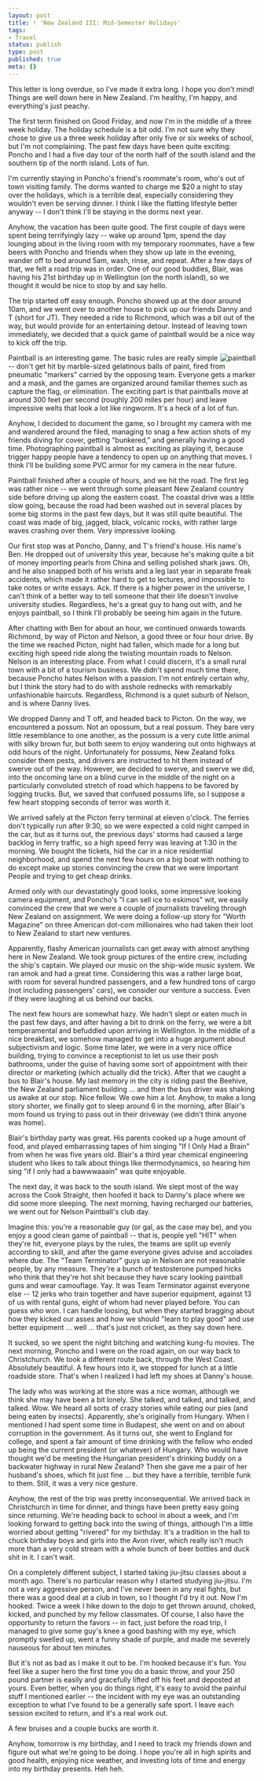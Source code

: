 ```yaml
---
layout: post
title: ! 'New Zealand III: Mid-Semester Holidays'
tags:
- Travel
status: publish
type: post
published: true
meta: {}
---
```

<p class="entry-body">This letter is long overdue, so I've made it extra long.  I hope you don't  mind!  Things are well down here in New Zealand.  I'm healthy, I'm happy,  and everything's just peachy.</p>
The first term finished on Good Friday, and now I'm in the middle of a three  week holiday.  The holiday schedule is a bit odd.  I'm not sure why they  chose to give us a three week holiday after only five or six weeks of  school, but I'm not complaining.  The past few days have been quite  exciting:  Poncho and I had a five day tour of the north half of the south  island and the southern tip of the north island.  Lots of fun.

I'm currently staying in Poncho's friend's roommate's room, who's out of  town visiting family.  The dorms wanted to charge me $20 a night to stay  over the holidays, which is a terrible deal, especially considering they  wouldn't even be serving dinner.  I think I like the flatting lifestyle  better anyway -- I don't think I'll be staying in the dorms next year.

Anyhow, the vacation has been quite good.  The first couple of days were  spent being terrifyingly lazy -- wake up around 1pm, spend the day lounging  about in the living room with my temporary roommates, have a few beers with  Poncho and friends when they show up late in the evening, wander off to bed  around 5am, wash, rinse, and repeat.  After a few days of that, we felt a  road trip was in order.  One of our good buddies, Blair, was having his 21st  birthday up in Wellington (on the north island), so we thought it would be  nice to stop by and say hello.

The trip started off easy enough.  Poncho showed up at the door around 10am,  and we went over to another house to pick up our friends Danny and T (short  for JT).  They needed a ride to Richmond, which was a bit out of the way,  but would provide for an entertaining detour.  Instead of leaving town  immediately, we decided that a quick game of paintball would be a nice way  to kick off the trip.

<a href="http://web.archive.org/web/20030308131338/http://www.peat.org/images/big-paintball.jpg"><img src="http://web.archive.org/web/20030308131338/http://www.peat.org/images/paintball.jpg" alt="paintball" align="right" border="0" /></a> Paintball is an interesting game.  The basic rules are really simple --  don't get hit by marble-sized gelatinous balls of paint, fired from  pneumatic "markers" carried by the opposing team.  Everyone gets a marker  and a mask, and the games are organized around familiar themes such as  capture the flag, or elimination.  The exciting part is that paintballs move  at around 300 feet per second (roughly 200 miles per hour) and leave  impressive welts that look a lot like ringworm.  It's a heck of a lot of  fun.

Anyhow, I decided to document the game, so I brought my camera with me and  wandered around the filed, managing to snag a few action shots of my friends  diving for cover, getting "bunkered," and generally having a good time.   Photographing paintball is almost as exciting as playing it, because trigger  happy people have a tendency to open up on anything that moves.  I think  I'll be building some PVC armor for my camera in the near future.

Paintball finished after a couple of hours, and we hit the road.  The first  leg was rather nice -- we went through some pleasant New Zealand country  side before driving up along the eastern coast.  The coastal drive was a  little slow going, because the road had been washed out in several places by  some big storms in the past few days, but it was still quite beautiful.  The  coast was made of big, jagged, black, volcanic rocks, with rather large  waves crashing over them.  Very impressive looking.

Our first stop was at Poncho, Danny, and T's friend's house.  His name's  Ben.  He dropped out of university this year, because he's making quite a  bit of money importing pearls from China and selling polished shark jaws.   Oh, and he also snapped both of his wrists and a leg last year in separate  freak accidents, which made it rather hard to get to lectures, and  impossible to take notes or write essays.  Ack.  If there is a higher power  in the universe, I can't think of a better way to tell someone that their  life doesn't involve university studies.  Regardless, he's a great guy to  hang out with, and he enjoys paintball, so I think I'll probably be seeing  him again in the future.

After chatting with Ben for about an hour, we continued onwards towards  Richmond, by way of Picton and Nelson, a good three or four hour drive.  By  the time we reached Picton, night had fallen, which made for a long but  exciting high speed ride along the twisting mountain roads to Nelson.   Nelson is an interesting place.  From what I could discern, it's a small  rural town with a bit of a tourism business.  We didn't spend much time  there, because Poncho hates Nelson with a passion.  I'm not entirely certain  why, but I think the story had to do with asshole rednecks with remarkably  unfashionable haircuts.  Regardless, Richmond is a quiet suburb of Nelson,  and is where Danny lives.

We dropped Danny and T off, and headed back to Picton.  On the way, we  encountered a possum.  Not an opossum, but a real possum.  They bare very  little resemblance to one another, as the possum is a very cute little  animal with silky brown fur, but both seem to enjoy wandering out onto  highways at odd hours of the night.  Unfortunately for possums, New Zealand  folks consider them pests, and drivers are instructed to hit them instead of  swerve out of the way.  However, we decided to swerve, and swerve we did,  into the oncoming lane on a blind curve in the middle of the night on a  particularly convoluted stretch of road which happens to be favored by  logging trucks.  But, we saved that confused possums life, so I suppose a  few heart stopping seconds of terror was worth it.

We arrived safely at the Picton ferry terminal at eleven o'clock.  The  ferries don't typically run after 9:30, so we were expected a cold night  camped in the car, but as it turns out, the previous days' storms had caused  a large backlog in ferry traffic, so a high speed ferry was leaving at 1:30  in the morning.  We bought the tickets, hid the car in a nice residential  neighborhood, and spend the next few hours on a big boat with nothing to do  except make up stories convincing the crew that we were Important People and  trying to get cheap drinks.

Armed only with our devastatingly good looks, some impressive looking camera  equipment, and Poncho's "I can sell ice to eskimos" wit, we easily convinced  the crew that we were a couple of journalists traveling through New Zealand  on assignment.  We were doing a follow-up story for "Worth Magazine" on  three American dot-com millionaires who had taken their loot to New Zealand  to start new ventures.

Apparently, flashy American journalists can get away with almost anything  here in New Zealand.  We took group pictures of the entire crew, including  the ship's captain.  We played our music on the ship-wide music system.  We  ran amok and had a great time.  Considering this was a rather large boat,  with room for several hundred passengers, and a few hundred tons of cargo  (not including passengers' cars), we consider our venture a success.  Even  if they were laughing at us behind our backs.

The next few hours are somewhat hazy.  We hadn't slept or eaten much in the  past few days, and after having a bit to drink on the ferry, we were a bit  temperamental and befuddled upon arriving in Wellington.  In the middle of a  nice breakfast, we somehow managed to get into a huge argument about  subjectivism and logic.  Some time later, we were in a very nice office  building, trying to convince a receptionist to let us use their posh  bathrooms, under the guise of having some sort of appointment with their  director or marketing (which actually did the trick).  After that we caught  a bus to Blair's house.  My last memory in the city is riding past the  Beehive, the New Zealand parliament building ... and then the bus driver was  shaking us awake at our stop.  Nice fellow.  We owe him a lot.  Anyhow, to  make a long story shorter, we finally got to sleep around 6 in the morning,  after Blair's mom found us trying to pass out in their driveway (we didn't  think anyone was home).

Blair's birthday party was great.  His parents cooked up a huge amount of  food, and played embarrassing tapes of him singing "If I Only Had a Brain"  from when he was five years old.  Blair's a third year chemical engineering  student who likes to talk about things like thermodynamics, so hearing him  sing "if I only had a bawwwaaain" was quite enjoyable.

The next day, it was back to the south island.  We slept most of the way  across the Cook Straight, then hoofed it back to Danny's place where we did  some more sleeping.  The next morning, having recharged our batteries, we  went out for Nelson Paintball's club day.

Imagine this: you're a reasonable guy (or gal, as the case may be), and you  enjoy a good clean game of paintball -- that is, people yell "HIT" when  they're hit, everyone plays by the rules, the teams are split up evenly  according to skill, and after the game everyone gives advise and accolades  where due.  The "Team Terminator" guys up in Nelson are not reasonable  people, by any measure.  They're a bunch of testosterone pumped hicks who  think that they're hot shit because they have scary looking paintball guns  and wear camouflage.  Yay.  It was Team Terminator against everyone else --  12 jerks who train together and have superior equipment, against 13 of us  with rental guns, eight of whom had never played before.  You can guess who  won.  I can handle loosing, but when they started bragging about how they  kicked our asses and how we should "learn to play good" and use better  equipment ... well ... that's just not cricket, as they say down here.

It sucked, so we spent the night bitching and watching kung-fu movies.  The  next morning, Poncho and I were on the road again, on our way back to  Christchurch.  We took a different route back, through the West Coast.   Absolutely beautiful.  A few hours into it, we stopped for lunch at a little  roadside store.  That's when I realized I had left my shoes at Danny's  house.

The lady who was working at the store was a nice woman, although we think  she may have been a bit lonely.  She talked, and talked, and talked, and  talked.  Wow.  We heard all sorts of crazy stories while eating our pies  (and being eaten by insects).  Apparently, she's originally from Hungary.   When I mentioned I had spent some time in Budapest, she went on and on about  corruption in the government.  As it turns out, she went to England for  college, and spent a fair amount of time drinking with the fellow who ended  up being the current president (or whatever) of Hungary.  Who would have  thought we'd be meeting the Hungarian president's drinking buddy on a  backwater highway in rural New Zealand? Then she gave me a pair of her  husband's shoes, which fit just fine ... but they have a terrible, terrible  funk to them.  Still, it was a very nice gesture.

Anyhow, the rest of the trip was pretty inconsequential.  We arrived back in  Christchurch in time for dinner, and things have been pretty easy going  since returning.  We're heading back to school in about a week, and I'm  looking forward to getting back into the swing of things, although I'm a  little worried about getting "rivered" for my birthday.  It's a tradition in  the hall to chuck birthday boys and girls into the Avon river, which really  isn't much more than a very cold stream with a whole bunch of beer bottles  and duck shit in it.  I can't wait.

On a completely different subject, I started taking jiu-jitsu classes about  a month ago.  There's no particular reason why I started studying jiu-jitsu.    I'm not a very aggressive person, and I've never been in any real fights,  but there was a good deal at a club in town, so I thought I'd try it out.   Now I'm hooked.  Twice a week I hike down to the dojo to get thrown around,  choked, kicked, and punched by my fellow classmates.  Of course, I also have  the opportunity to return the favors -- in fact, just before the road trip,  I managed to give some guy's knee a good bashing with my eye, which promptly  swelled up, went a funny shade of purple, and made me severely nauseous for  about ten minutes.

But it's not as bad as I make it out to be.  I'm hooked because it's fun.   You feel like a super hero the first time you do a basic throw, and your 250  pound partner is easily and gracefully lifted off his feet and deposted at  yours.  Even better, when you do things right, it's easy to avoid the  painful stuff I mentioned earlier -- the incident with my eye was an  outstanding exception to what I've found to be a generally safe sport.  I  leave each session excited to return, and it's a real work out.

A few bruises and a couple bucks are worth it.

Anyhow, tomorrow is my birthday, and I need to track my friends down and  figure out what we're going to be doing.  I hope you're all in high spirits  and good health, enjoying nice weather, and investing lots of time and  energy into my birthday presents.  Heh heh.
